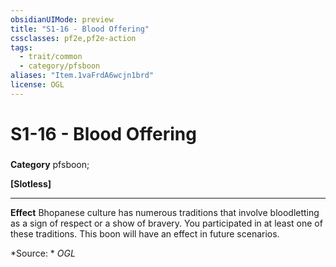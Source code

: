 ```yaml
---
obsidianUIMode: preview
title: "S1-16 - Blood Offering"
cssclasses: pf2e,pf2e-action
tags:
  - trait/common
  - category/pfsboon
aliases: "Item.1vaFrdA6wcjn1brd"
license: OGL
---
```

# S1-16 - Blood Offering

### 

**Category** pfsboon; 




**\[Slotless\]**

* * *

**Effect** Bhopanese culture has numerous traditions that involve bloodletting as a sign of respect or a show of bravery. You participated in at least one of these traditions. This boon will have an effect in future scenarios.

*Source: *
*OGL*